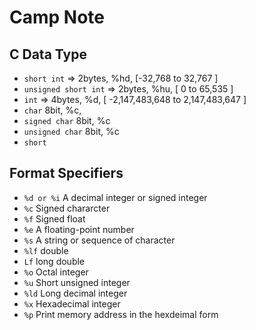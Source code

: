 # Camp Note

## C Data Type

- `short int` => 2bytes, %hd, [-32,768 to 32,767 ]
- `unsigned short int` => 2bytes, %hu, [ 0 to 65,535 ]
- `int` => 4bytes, %d, [ -2,147,483,648 to 2,147,483,647 ]
- `char` 8bit, %c,
- `signed char` 8bit, %c
- `unsigned char` 8bit, %c
- `short`

## Format Specifiers

- `%d or %i` A decimal integer or signed integer
- `%c` Signed chararcter
- `%f` Signed float
- `%e` A floating-point number
- `%s` A string or sequence of character
- `%lf` double
- `Lf` long double
- `%o` Octal integer
- `%u` Short unsigned integer
- `%ld` Long decimal integer
- `%x` Hexadecimal integer
- `%p` Print memory address in the hexdeimal form
